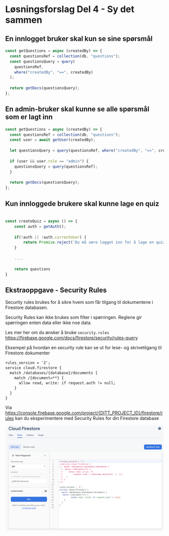 # Løsningsforslag Del 4 - Sy det sammen

## En innlogget bruker skal kun se sine spørsmål

```javascript
const getQuestions = async (createdBy) => {
  const questionsRef = collection(db, "questions");
  const questionsQuery = query(
    questionsRef,
    where("createdBy", "==", createdBy)
  );

  return getDocs(questionsQuery);
};
```

## En admin-bruker skal kunne se alle spørsmål som er lagt inn

```javascript
const getQuestions = async (createdBy) => {
  const questionsRef = collection(db, "questions");
  const user = await getUser(createdBy);

  let questionsQuery = query(questionsRef, where("createdBy", "==", createdBy));

  if (user && user.role == "admin") {
    questionsQuery = query(questionsRef);
  }

  return getDocs(questionsQuery);
};
```

## Kun innloggede brukere skal kunne lage en quiz

```javascript

const createQuiz = async () => {
    const auth = getAuth();

    if(!auth || !auth.currentUser) {
        return Promise.reject('Du må være logget inn for å lage en quiz')
    }

    ....

    return questions
}

```

## Ekstraoppgave - Security Rules

Security rules brukes for å sikre hvem som får tilgang til dokumentene i Firestore databasen.

Security Rules kan ikke brukes som filter i spørringen. Reglene gir spørringen enten data eller ikke noe data.

Les mer her om du ønsker å bruke `security.rules`
https://firebase.google.com/docs/firestore/security/rules-query

Eksempel på hvordan en security rule kan se ut for lese- og skrivetilgang til Firestore dokumenter

```code
rules_version = '2';
service cloud.firestore {
  match /databases/{database}/documents {
    match /{document=**} {
      allow read, write: if request.auth != null;
    }
  }
}
```

Via https://console.firebase.google.com/project/{DITT_PROJECT_ID}/firestore/rules kan du eksperimentere med Security Rules for din Firestore database

![Security Rules](/resources/SecRules.png)
